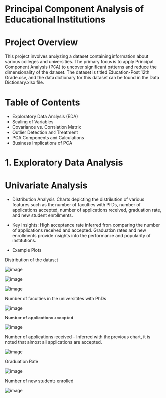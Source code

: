 # Principal Component Analysis of Educational Institutions

# Project Overview
This project involves analyzing a dataset containing information about various colleges and universities. The primary focus is to apply Principal Component Analysis (PCA) to uncover significant patterns and reduce the dimensionality of the dataset. The dataset is titled Education-Post 12th Grade.csv, and the data dictionary for this dataset can be found in the Data Dictionary.xlsx file.

# Table of Contents
* Exploratory Data Analysis (EDA)
* Scaling of Variables
* Covariance vs. Correlation Matrix
* Outlier Detection and Treatment
* PCA Components and Calculations
* Business Implications of PCA

# 1. Exploratory Data Analysis 
# Univariate Analysis

* Distribution Analysis: Charts depicting the distribution of various features such as the number of faculties with PhDs, number of applications accepted, number of applications received, graduation rate, and new student enrollments.

* Key Insights:
High acceptance rate inferred from comparing the number of applications received and accepted.
Graduation rates and new enrollments provide insights into the performance and popularity of institutions.

* Example Plots

Distribution of the dataset

![image](https://github.com/nit-stack/Principal-Component-Analysis-of-Educational-Institutions/assets/174468592/b0023ef4-726b-4f30-b061-6623f1e2163d)

![image](https://github.com/nit-stack/Principal-Component-Analysis-of-Educational-Institutions/assets/174468592/bfec56f2-04ce-4054-a8c4-b18221917bd4)

![image](https://github.com/nit-stack/Principal-Component-Analysis-of-Educational-Institutions/assets/174468592/3382b6b0-1374-4e37-85e6-9aa7d75f8f07)

Number of faculties in the universitites with PhDs

![image](https://github.com/nit-stack/Principal-Component-Analysis-of-Educational-Institutions/assets/174468592/1f67b1b4-e58a-4a3b-8926-9ab52697c1da)

Number of applications accepted

![image](https://github.com/nit-stack/Principal-Component-Analysis-of-Educational-Institutions/assets/174468592/0a025f3a-c96b-48cf-a679-3e5d046b7b1c)

Number of applications received - Inferred with the previous chart, it is noted that almost all applications are accepted.

![image](https://github.com/nit-stack/Principal-Component-Analysis-of-Educational-Institutions/assets/174468592/7394462f-d77d-4790-84a0-3983f54e0c16)

Graduation Rate

![image](https://github.com/nit-stack/Principal-Component-Analysis-of-Educational-Institutions/assets/174468592/596eda7e-b8af-48d8-96fb-8007b03f93ed)

Number of new students enrolled

![image](https://github.com/nit-stack/Principal-Component-Analysis-of-Educational-Institutions/assets/174468592/c5ae9d6c-77ee-4355-a3b3-fa4d20273960)
